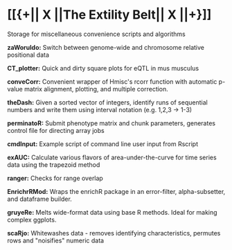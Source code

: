 # [[{+|| X ||The Extility Belt|| X ||+}]]


Storage for miscellaneous convenience scripts and algorithms

**zaWoruldo:** Switch between genome-wide and chromosome relative positional data

**CT_plotter:** Quick and dirty square plots for eQTL in mus musculus

**conveCorr:** Convenient wrapper of Hmisc's rcorr function with automatic p-value matrix alignment, plotting, and multiple correction. 

**theDash:** Given a sorted vector of integers, identify runs of sequential numbers and write them using interval notation (e.g. 1,2,3 -> 1-3)

**perminatoR:** Submit phenotype matrix and chunk parameters, generates control file for directing array jobs

**cmdInput:** Example script of command line user input from Rscript

**exAUC:** Calculate various flavors of area-under-the-curve for time series data using the trapezoid method

**ranger:** Checks for range overlap 

**EnrichrRMod:** Wraps the enrichR package in an error-filter, alpha-subsetter, and dataframe builder. 

**gruyeRe:** Melts wide-format data using base R methods. Ideal for making complex ggplots. 

**scaRjo:** Whitewashes data - removes identifying characteristics, permutes rows and "noisifies" numeric data
